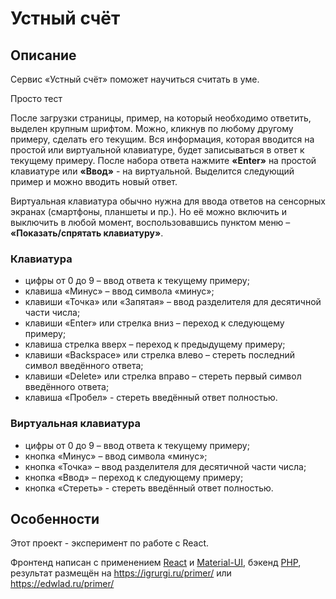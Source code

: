 # Устный счёт

## Описание

Сервис «Устный счёт» поможет научиться считать в уме.

Просто тест

После загрузки страницы, пример, на который необходимо ответить, выделен крупным шрифтом. Можно, кликнув по любому другому примеру, сделать его текущим. Вся информация, которая вводится на простой или виртуальной клавиатуре, будет записываться в ответ к текущему примеру. После набора ответа нажмите **«Enter»** на простой клавиатуре или **«Ввод»** - на виртуальной. Выделится следующий пример и можно вводить новый ответ.

Виртуальная клавиатура обычно нужна для ввода ответов на сенсорных экранах (смартфоны, планшеты и пр.). Но её можно включить и выключить в любой момент, воспользовавшись пунктом меню – **«Показать/спрятать клавиатуру»**.

### Клавиатура

- цифры от 0 до 9 – ввод ответа к текущему примеру;
- клавиша «Минус» – ввод символа «минус»;
- клавиши «Точка» или «Запятая» – ввод разделителя для десятичной части числа;
- клавиши «Enter» или стрелка вниз – переход к следующему примеру;
- клавиша стрелка вверх – переход к предыдущему примеру;
- клавиши «Backspace» или стрелка влево – стереть последний символ введённого ответа;
- клавиши «Delete» или стрелка вправо – стереть первый символ введённого ответа;
- клавиша «Пробел» - стереть введённый ответ полностью.

### Виртуальная клавиатура

- цифры от 0 до 9 – ввод ответа к текущему примеру;
- кнопка «Минус» – ввод символа «минус»;
- кнопка «Точка»  – ввод разделителя для десятичной части числа;
- кнопка «Ввод» – переход к следующему примеру;
- кнопка «Стереть» - стереть введённый ответ полностью.

## Особенности

Этот проект - эксперимент по работе с React.

Фронтенд написан с применением [React](https://reactjs.org/) и [Material-UI](https://material-ui.com/), бэкенд [PHP](https://www.php.net/), результат размещён на <https://igrurgi.ru/primer/> или <https://edwlad.ru/primer/>

